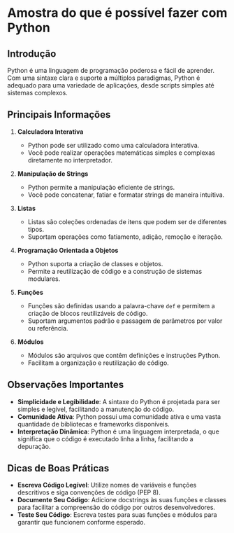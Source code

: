 
# Amostra do que é possível fazer com Python

## Introdução

Python é uma linguagem de programação poderosa e fácil de aprender. Com uma sintaxe clara e suporte a múltiplos paradigmas, Python é adequado para uma variedade de aplicações, desde scripts simples até sistemas complexos.

## Principais Informações

1. **Calculadora Interativa**
   - Python pode ser utilizado como uma calculadora interativa.
   - Você pode realizar operações matemáticas simples e complexas diretamente no interpretador.

2. **Manipulação de Strings**
   - Python permite a manipulação eficiente de strings.
   - Você pode concatenar, fatiar e formatar strings de maneira intuitiva.

3. **Listas**
   - Listas são coleções ordenadas de itens que podem ser de diferentes tipos.
   - Suportam operações como fatiamento, adição, remoção e iteração.

4. **Programação Orientada a Objetos**
   - Python suporta a criação de classes e objetos.
   - Permite a reutilização de código e a construção de sistemas modulares.

5. **Funções**
   - Funções são definidas usando a palavra-chave `def` e permitem a criação de blocos reutilizáveis de código.
   - Suportam argumentos padrão e passagem de parâmetros por valor ou referência.

6. **Módulos**
   - Módulos são arquivos que contêm definições e instruções Python.
   - Facilitam a organização e reutilização de código.

## Observações Importantes

- **Simplicidade e Legibilidade**: A sintaxe do Python é projetada para ser simples e legível, facilitando a manutenção do código.
- **Comunidade Ativa**: Python possui uma comunidade ativa e uma vasta quantidade de bibliotecas e frameworks disponíveis.
- **Interpretação Dinâmica**: Python é uma linguagem interpretada, o que significa que o código é executado linha a linha, facilitando a depuração.

## Dicas de Boas Práticas

- **Escreva Código Legível**: Utilize nomes de variáveis e funções descritivos e siga convenções de código (PEP 8).
- **Documente Seu Código**: Adicione docstrings às suas funções e classes para facilitar a compreensão do código por outros desenvolvedores.
- **Teste Seu Código**: Escreva testes para suas funções e módulos para garantir que funcionem conforme esperado.
